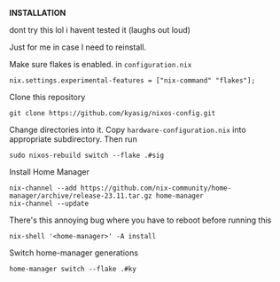**INSTALLATION**

dont try this lol i havent tested it (laughs out loud)

Just for me in case I need to reinstall.


Make sure flakes is enabled. 
in ``configuration.nix``
```
nix.settings.experimental-features = ["nix-command" "flakes"];
```

Clone this repository
```
git clone https://github.com/kyasig/nixos-config.git
```

Change directories into it. Copy ``hardware-configuration.nix`` into appropriate subdirectory. Then run
```
sudo nixos-rebuild switch --flake .#sig
```

Install Home Manager
```
nix-channel --add https://github.com/nix-community/home-manager/archive/release-23.11.tar.gz home-manager
nix-channel --update
```

There's this annoying bug where you have to reboot before running this
```
nix-shell '<home-manager>' -A install
```
Switch home-manager generations 
```
home-manager switch --flake .#ky
```
